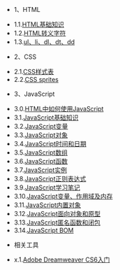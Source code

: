 * 1、HTML
 - 1.1.[HTML基础知识](1.1.md)
 - 1.2.[HTML转义字符](1.2.md)
 - 1.3.[ul、li、dl、dt、dd](1.3.md)
* 2、CSS
 - 2.1.[CSS样式表](2.1.md)
 - 2.2.[CSS sprites](2.2.md)
* 3、JavaScript
 - 3.0.[HTML中如何使用JavaScript](3.0.md)
 - 3.1.[JavaScript基础知识](3.1.md)
 - 3.2.[JavaScript变量](3.2.md)
 - 3.3.[JavaScript对象](3.3.md)
 - 3.4.[JavaScript时间和日期](3.4.md)
 - 3.5.[JavaScript数组](3.5.md)
 - 3.6.[JavaScript函数](3.6.md)
 - 3.7.[JavaScript实例](3.7.md)
 - 3.8.[JavaScript正则表达式](3.8.md)
 - 3.9.[JavaScript学习笔记](3.9.md)
 - 3.10.[JavaScript变量、作用域及内存](3.10.md)
 - 3.11.[JavaScript内置对象](3.11.md)
 - 3.12.[JavaScript面向对象和原型](3.12.md)
 - 3.13.[JavaScript匿名函数和闭包](3.13.md)
 - 3.14.[JavaScript BOM](3.14.md)
* 相关工具
 - x.1.[Adobe Dreamweaver CS6入门](x.1.md)
